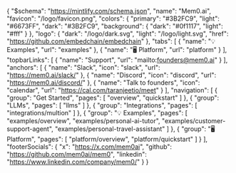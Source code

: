 {
  "$schema": "https://mintlify.com/schema.json",
  "name": "Mem0.ai",
  "favicon": "/logo/favicon.png",
  "colors": {
    "primary": "#3B2FC9",
    "light": "#6673FF",
    "dark": "#3B2FC9",
    "background": {
      "dark": "#0f1117",
      "light": "#fff"
    }
  },
  "logo": {
    "dark": "/logo/dark.svg",
    "light": "/logo/light.svg",
    "href": "https://github.com/embedchain/embedchain"
  },
  "tabs": [
    {
      "name": "💡 Examples",
      "url": "examples"
    },
    {
      "name": "🖥️  Platform",
      "url": "platform"
    }
  ],
  "topbarLinks": [
    {
      "name": "Support",
      "url": "mailto:founders@mem0.ai"
    }
  ],
  "anchors": [
    {
      "name": "Slack",
      "icon": "slack",
      "url": "https://mem0.ai/slack/"
    },
    {
      "name": "Discord",
      "icon": "discord",
      "url": "https://mem0.ai/discord/"
    },
    {
      "name": "Talk to founders",
      "icon": "calendar",
      "url": "https://cal.com/taranjeetio/meet"
    }
  ],
  "navigation": [
    {
      "group": "Get Started",
      "pages": [
        "overview",
        "quickstart"
      ]
    },
    {
      "group": "LLMs",
      "pages": [
        "llms"
      ]
    },
    {
      "group": "Integrations",
      "pages": [
        "integrations/multion"
      ]
    },
    {
      "group": "💡 Examples",
      "pages": [
        "examples/overview",
        "examples/personal-ai-tutor",
        "examples/customer-support-agent",
        "examples/personal-travel-assistant"
      ]
    },
    {
      "group": "🖥️  Platform",
      "pages": [
        "platform/overview",
        "platform/quickstart"
      ]
    }
  ],
  "footerSocials": {
    "x": "https://x.com/mem0ai",
    "github": "https://github.com/mem0ai/mem0",
    "linkedin": "https://www.linkedin.com/company/mem0/"
  }
}
